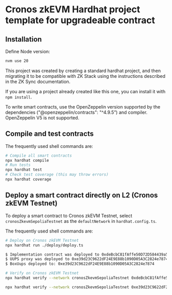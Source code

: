 # Cronos zkEVM Hardhat project template for upgradeable contract

## Installation

Define Node version:

```bash
nvm use 20
```

This project was created by creating a standard hardhat project, and then migrating it to be compatible with ZK Stack using the instructions described in the ZK Sync documentation.

If you are using a project already created like this one, you can install it with `npm install`.

To write smart contracts, use the OpenZeppelin version supported by the dependencies ("@openzeppelin/contracts": "^4.9.5”) and compiler. OpenZeppelin V5 is not supported.

## Compile and test contracts

The frequently used shell commands are:

```bash
# Compile all smart contracts
npx hardhat compile
# Run tests
npx hardhat test
# Check test coverage (this may throw errors)
npx hardhat coverage
```

## Deploy a smart contract directly on L2 (Cronos zkEVM Testnet)

To deploy a smart contract to Cronos zkEVM Testnet, select `cronosZkevmSepoliaTestnet` as the `defaultNetwork` in `hardhat.config.ts`.

The frequently used shell commands are:

```bash
# Deploy on Cronos zkEVM Testnet
npx hardhat run ./deploy/deploy.ts

$ Implementation contract was deployed to 0xdeBcbC81fAffe50D72D584439a57aee24a1aaB0b
$ UUPS proxy was deployed to 0xe39d23C9622dF24E9E88b1090D05A3C2824e7874
$ BoxUups deployed to: 0xe39d23C9622dF24E9E88b1090D05A3C2824e7874

# Verify on Cronos zkEVM Testnet
npx hardhat verify --network cronosZkevmSepoliaTestnet 0xdeBcbC81fAffe50D72D584439a57aee24a1aaB0b

npx hardhat verify --network cronosZkevmSepoliaTestnet 0xe39d23C9622dF24E9E88b1090D05A3C2824e7874

```
